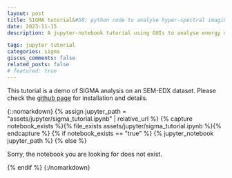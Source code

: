 ```yaml
---
layout: post
title: SIGMA tutorial&#58; python code to analyse hyper-spectral imaging datasets
date: 2023-11-15
description: A jupyter-notebook tutorial using GUIs to analyse energy dispersive X-ray spectroscopy (EDX) datasets.

tags: jupyter tutorial
categories: sigma
giscus_comments: false
related_posts: false
# featured: true
---
```


This tutorial is a demo of SIGMA analysis on an SEM-EDX dataset. Please check the [github page](https://github.com/poyentung/sigma) for installation and details.

{::nomarkdown}
{% assign jupyter_path = "assets/jupyter/sigma_tutorial.ipynb" | relative_url %}
{% capture notebook_exists %}{% file_exists assets/jupyter/sigma_tutorial.ipynb %}{% endcapture %}
{% if notebook_exists == "true" %}
{% jupyter_notebook jupyter_path %}
{% else %}

<p>Sorry, the notebook you are looking for does not exist.</p>
{% endif %}
{:/nomarkdown}